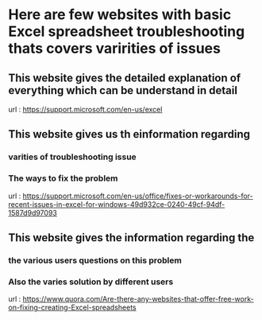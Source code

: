 # Here are few websites with basic Excel spreadsheet troubleshooting thats covers varirities of issues

## This website gives the detailed explanation of everything which can be understand in detail

url : https://support.microsoft.com/en-us/excel

## This website gives us th einformation regarding

### varities of troubleshooting issue

### The ways to fix the problem


url : https://support.microsoft.com/en-us/office/fixes-or-workarounds-for-recent-issues-in-excel-for-windows-49d932ce-0240-49cf-94df-1587d9d97093


## This website gives the information regarding the

### the various users questions on this problem

### Also the varies solution by different users

url : https://www.quora.com/Are-there-any-websites-that-offer-free-work-on-fixing-creating-Excel-spreadsheets
